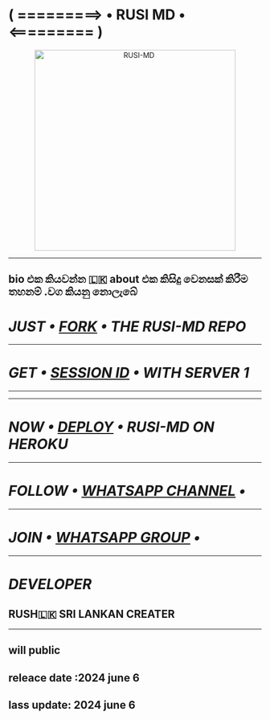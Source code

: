 # ( =========> • RUSI MD • <========= )

<p align="center">
  <a href="https://github.com/cutibabah">
    <img alt="RUSI-MD" height="400" src="https://telegra.ph/file/c3db5848cd8d25bcffdb1.jpg">
  </a>
</p>

***
## bio එක කියවන්න 🇱🇰 about එක කිසිදු වෙනසක් කිරීම තහනම් .වග කියනු නොලැබේ
# *_JUST • [FORK](https://github.com/cutibabah/rusi-md/fork) • THE RUSI-MD REPO_*

***

# *_GET • [SESSION ID](https://gold-md-server-2-7913a772d360.herokuapp.com) • WITH SERVER 1_*

***


***

# *_NOW • [DEPLOY](https://dashboard.heroku.com/new?template=https://github.com/cutibabah/rusi-md) • RUSI-MD ON HEROKU_*

***

# *_FOLLOW • [WHATSAPP CHANNEL](https://whatsapp.com/channel/0029VacPdLXJ93wP6q0b962J) •_*

***

# *_JOIN • [WHATSAPP GROUP](https://chat.whatsapp.com/IZdyenJpAxM3JB8kSboR19) •_*

***

# *_DEVELOPER_*
## RUSH🇱🇰 SRI LANKAN CREATER   
***

## will   public 

##  releace date :2024 june 6
##  lass update: 2024 june 6



